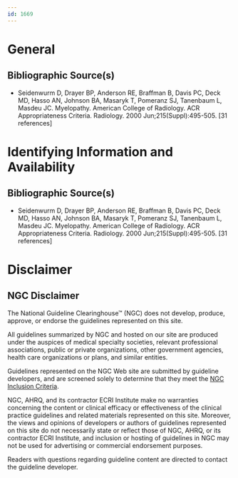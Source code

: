 ```yaml
---
id: 1669
---
```


# General

## Bibliographic Source(s)

- Seidenwurm D, Drayer BP, Anderson RE, Braffman B, Davis PC, Deck MD, Hasso AN, Johnson BA, Masaryk T, Pomeranz SJ, Tanenbaum L, Masdeu JC. Myelopathy. American College of Radiology. ACR Appropriateness Criteria. Radiology. 2000 Jun;215(Suppl):495-505. [31 references]

# Identifying Information and Availability

## Bibliographic Source(s)

- Seidenwurm D, Drayer BP, Anderson RE, Braffman B, Davis PC, Deck MD, Hasso AN, Johnson BA, Masaryk T, Pomeranz SJ, Tanenbaum L, Masdeu JC. Myelopathy. American College of Radiology. ACR Appropriateness Criteria. Radiology. 2000 Jun;215(Suppl):495-505. [31 references]

# Disclaimer

## NGC Disclaimer

The National Guideline Clearinghouse™ (NGC) does not develop, produce, approve, or endorse the guidelines represented on this site.

All guidelines summarized by NGC and hosted on our site are produced under the auspices of medical specialty societies, relevant professional associations, public or private organizations, other government agencies, health care organizations or plans, and similar entities.

Guidelines represented on the NGC Web site are submitted by guideline developers, and are screened solely to determine that they meet the [NGC Inclusion Criteria](/help-and-about/summaries/inclusion-criteria).

NGC, AHRQ, and its contractor ECRI Institute make no warranties concerning the content or clinical efficacy or effectiveness of the clinical practice guidelines and related materials represented on this site. Moreover, the views and opinions of developers or authors of guidelines represented on this site do not necessarily state or reflect those of NGC, AHRQ, or its contractor ECRI Institute, and inclusion or hosting of guidelines in NGC may not be used for advertising or commercial endorsement purposes.

Readers with questions regarding guideline content are directed to contact the guideline developer.

